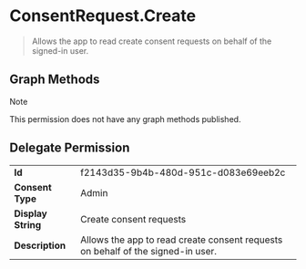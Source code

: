 # ConsentRequest.Create

> Allows the app to read create consent requests on behalf of the signed-in user.
## Graph Methods

> [!NOTE]
> This permission does not have any graph methods published.

## Delegate Permission
|||
|-|-|
|**Id**|f2143d35-9b4b-480d-951c-d083e69eeb2c|
|**Consent Type**|Admin|
|**Display String**|Create consent requests|
|**Description**|Allows the app to read create consent requests on behalf of the signed-in user.|
